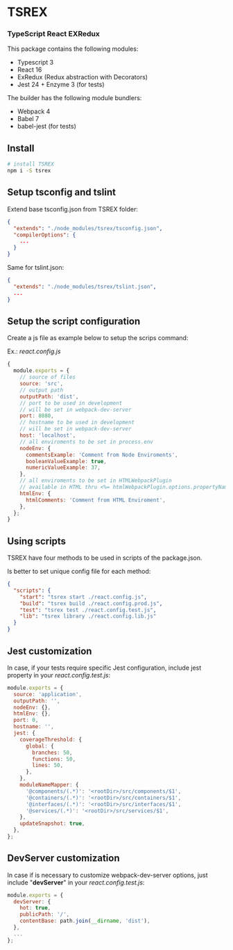 # TSREX

### <b>T</b>ype<b>S</b>cript <b>R</b>eact <b>EX</b>Redux

This package contains the following modules:

- Typescript 3
- React 16
- ExRedux (Redux abstraction with Decorators)
- Jest 24 + Enzyme 3 (for tests)

The builder has the following module bundlers:

- Webpack 4
- Babel 7
- babel-jest (for tests)

## Install

```bash
# install TSREX
npm i -S tsrex
```

## Setup tsconfig and tslint

Extend base tsconfig.json from TSREX folder:

```json
{
  "extends": "./node_modules/tsrex/tsconfig.json",
  "compilerOptions": {
    ...
  }
}
```

Same for tslint.json:

```json
{
  "extends": "./node_modules/tsrex/tslint.json",
  ...
}
```

## Setup the script configuration

Create a js file as example below to setup the scrips command:

Ex.: _react.config.js_

```js
{
  module.exports = {
    // source of files
    source: 'src',
    // output path
    outputPath: 'dist',
    // port to be used in development
    // will be set in webpack-dev-server
    port: 8080,
    // hostname to be used in development
    // will be set in webpack-dev-server
    host: 'localhost',
    // all enviroments to be set in process.env
    nodeEnv: {
      commentsExample: 'Comment from Node Enviroments',
      booleanValueExample: true,
      numericValueExample: 37,
    },
    // all enviroments to be set in HTMLWebpackPlugin
    // available in HTML thru <%= htmlWebpackPlugin.options.propertyName %>
    htmlEnv: {
      htmlComments: 'Comment from HTML Enviroment',
    },
  };
}
```

## Using scripts

TSREX have four methods to be used in scripts of the package.json.

Is better to set unique config file for each method:

```json
{
  "scripts": {
    "start": "tsrex start ./react.config.js",
    "build": "tsrex build ./react.config.prod.js",
    "test": "tsrex test ./react.config.test.js",
    "lib": "tsrex library ./react.config.lib.js"
  }
}
```

## Jest customization

In case, if your tests require specific Jest configuration, include jest property in your _react.config.test.js_:

```js
module.exports = {
  source: 'application',
  outputPath: '',
  nodeEnv: {},
  htmlEnv: {},
  port: 0,
  hostname: '',
  jest: {
    coverageThreshold: {
      global: {
        branches: 50,
        functions: 50,
        lines: 50,
      },
    },
    moduleNameMapper: {
      '@components/(.*)': '<rootDir>/src/components/$1',
      '@containers/(.*)': '<rootDir>/src/containers/$1',
      '@interfaces/(.*)': '<rootDir>/src/interfaces/$1',
      '@services/(.*)': '<rootDir>/src/services/$1',
    },
    updateSnapshot: true,
  },
};
```

## DevServer customization

In case if is necessary to customize webpack-dev-server options, just include "__devServer__" in your _react.config.test.js_:

```js
module.exports = {
  devServer: {
    hot: true,
    publicPath: '/',
    contentBase: path.join(__dirname, 'dist'),
  },
  ...
};
```
